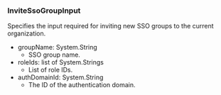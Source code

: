 ### InviteSsoGroupInput
Specifies the input required for inviting new SSO groups to the current organization.

- groupName: System.String
  - SSO group name.
- roleIds: list of System.Strings
  - List of role IDs.
- authDomainId: System.String
  - The ID of the authentication domain.
